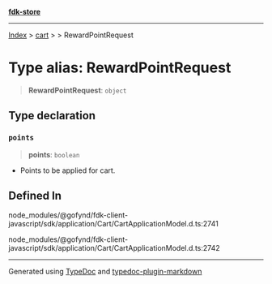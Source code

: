 [**fdk-store**](../../../README.md)
***

[Index](../../../API.md) > [cart](../../README.md) > [<internal>](../README.md) > RewardPointRequest

# Type alias: RewardPointRequest

> **RewardPointRequest**: `object`

## Type declaration

### `points`

> **points**: `boolean`

- Points to be applied for cart.

## Defined In

node\_modules/@gofynd/fdk-client-javascript/sdk/application/Cart/CartApplicationModel.d.ts:2741

node\_modules/@gofynd/fdk-client-javascript/sdk/application/Cart/CartApplicationModel.d.ts:2742

***
Generated using [TypeDoc](https://typedoc.org/) and [typedoc-plugin-markdown](https://www.npmjs.com/package/typedoc-plugin-markdown)
